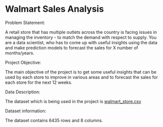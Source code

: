 # Walmart Sales Analysis

Problem Statement:

A retail store that has multiple outlets across the country is facing issues in managing the
inventory - to match the demand with respect to supply. You are a data scientist, who has to come
up with useful insights using the data and make prediction models to forecast the sales for X
number of months/years.

Project Objective:

The main objective of the project is to get some useful insights that can be used by each store to
improve in various areas and to forecast the sales for each store for the next 12 weeks.

Data Description:

The dataset which is being used in the project is [walmart_store.csv](https://drive.google.com/file/d/1Ck2bzvBuP1noCXcqmgxQRKhOOgeeu5aY/view?usp=share_link)

Dataset information:

The dataset contains 6435 rows and 8 columns.
